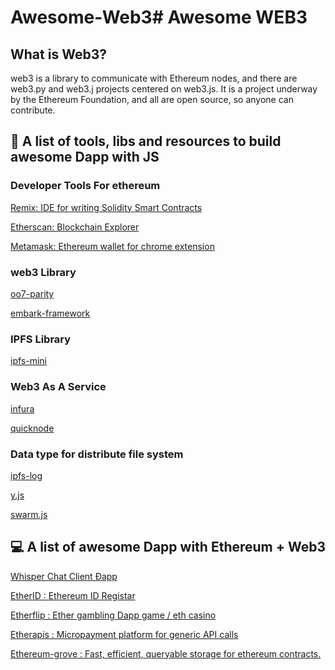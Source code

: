 # Awesome-Web3# Awesome WEB3

## What  is Web3?
web3 is a library to communicate with Ethereum nodes, and there are web3.py and web3.j projects centered on web3.js. It is a project underway by the Ethereum Foundation, and all are open source, so anyone can contribute.

## 🚀 A list of tools, libs and resources to build awesome Dapp with JS

### Developer Tools For ethereum
[Remix: IDE for writing Solidity Smart Contracts]()

[Etherscan: Blockchain Explorer
]()

[Metamask: Ethereum wallet for chrome extension]()
### web3 Library
[oo7-parity]()

[embark-framework]()

### IPFS Library 
[ipfs-mini]()

### Web3 As A Service
[infura]()

[quicknode]()

### Data type for distribute file system
[ipfs-log]()

[y.js]()

[swarm.js]()

## 💻 A list of awesome Dapp with Ethereum + Web3

[Whisper Chat Client Ðapp]()

[EtherID : Ethereum ID Registar
]()

[Etherflip : Ether gambling Dapp game / eth casino
]()

[Etherapis : Micropayment platform for generic API calls
]()

[Ethereum-grove : Fast, efficient, queryable storage for ethereum contracts.
]()
